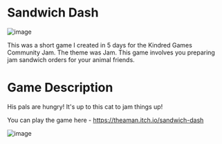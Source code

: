 # Sandwich Dash
![image](https://github.com/AmaanSH/sandwich-dash/assets/37557114/79d7d8ea-5ecf-42bc-a004-e817ddc81bcc)


This was a short game I created in 5 days for the Kindred Games Community Jam. The theme was Jam. This game involves you preparing jam sandwich orders for your animal friends.

# Game Description
His pals are hungry! It's up to this cat to jam things up!

You can play the game here - https://theaman.itch.io/sandwich-dash

![image](https://github.com/AmaanSH/sandwich-dash/assets/37557114/5c20494a-216f-420f-9294-e0aa2160d575)
